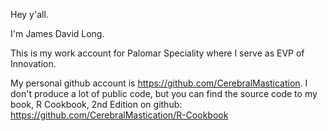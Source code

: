 Hey y'all. 

I'm James David Long. 

This is my work account for Palomar Speciality where I serve as EVP of Innovation. 

My personal github account is https://github.com/CerebralMastication. I don't produce a lot of public code, but you can find the source code to my book, R Cookbook, 2nd Edition on github: https://github.com/CerebralMastication/R-Cookbook


